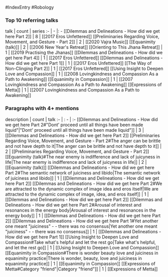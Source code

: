 #IndexEntry #Robology

### Top 10 referring talks
talk | count | series
:- | - |: -
[[Dilemmas and Delineations - How did we get here Part 2]] | 8 | [[2017 Eros Unfettered]]
[[Preliminaries Regarding Voice, Movement, and Gesture - Part 2]] | 2 | [[2020 Vajra Music]]
[[Equanimity (talk)]] | 2 | [[2006 New Year's Retreat]]
[[Orienting to This Jhana Retreat]] | 1 | [[2019 Practising the Jhanas]]
[[Dilemmas and Delineations - How did we get here Part 4]] | 1 | [[2017 Eros Unfettered]]
[[Dilemmas and Delineations - How did we get here Part 1]] | 1 | [[2017 Eros Unfettered]]
[[The Way of Non-Clinging Part 2]] | 1 | [[2017 Eros Unfettered]]
[[Using Insight to Deepen Love and Compassion]] | 1 | [[2008 Lovingkindness and Compassion As a Path to Awakening]]
[[Equanimity in Compassion]] | 1 | [[2007 Lovingkindness and Compassion As a Path to Awakening]]
[[Expressions of Metta]] | 1 | [[2007 Lovingkindness and Compassion As a Path to Awakening]]

### Paragraphs with 4+ mentions
description | count | talk
:- | : - | :-
[[Dilemmas and Delineations - How did we get here Part 2#"Dont' proceed until all things have been made liquid"\|"Dont' proceed until all things have been made liquid"]] | 3 | [[Dilemmas and Delineations - How did we get here Part 2]]
[[Preliminaries Regarding Voice, Movement, and Gesture - Part 2#The anger can be brittle and not have depth to it\|The anger can be brittle and not have depth to it]] | 2 | [[Preliminaries Regarding Voice, Movement, and Gesture - Part 2]]
[[Equanimity (talk)#The near enemy is indifference and lack of juicyness in life\|The near enemy is indifference and lack of juicyness in life]] | 2 | [[Equanimity (talk)]]
[[Dilemmas and Delineations - How did we get here Part 2#The semantic network of juiciness and libido\|The semantic network of juiciness and libido]] | 1 | [[Dilemmas and Delineations - How did we get here Part 2]]
[[Dilemmas and Delineations - How did we get here Part 2#We are attracted to the dynamic complex of image idea and eros itself\|We are attracted to the dynamic complex of image, idea, and eros itself]] | 1 | [[Dilemmas and Delineations - How did we get here Part 2]]
[[Dilemmas and Delineations - How did we get here Part 2#Arousal of interest and resonances in the energy body\|Arousal of interest and resonances in the energy body]] | 1 | [[Dilemmas and Delineations - How did we get here Part 2]]
[[Dilemmas and Delineations - How did we get here Part 1#Yet another one meant "juiciness" - - there was no consensus\|Yet another one meant "juiciness" - - there was no consensus]] | 1 | [[Dilemmas and Delineations - How did we get here Part 1]]
[[Using Insight to Deepen Love and Compassion#Take what's helpful and let the rest go\|Take what's helpful, and let the rest go]] | 1 | [[Using Insight to Deepen Love and Compassion]]
[[Equanimity in Compassion#There is wonder beauty love and juiciness in equanimity practice\|There is wonder, beauty, love and juiciness in equanimity practice]] | 1 | [[Equanimity in Compassion]]
[[Expressions of Metta#Category "friend"\|Category "friend"]] | 1 | [[Expressions of Metta]]

